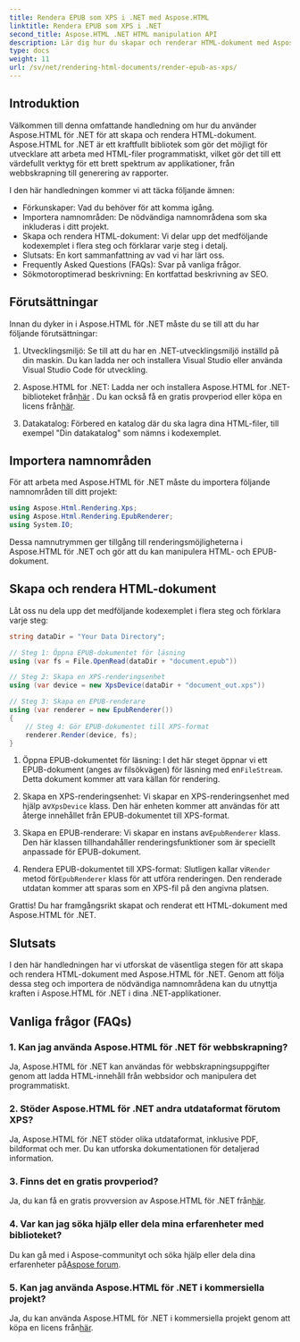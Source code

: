 ```yaml
---
title: Rendera EPUB som XPS i .NET med Aspose.HTML
linktitle: Rendera EPUB som XPS i .NET
second_title: Aspose.HTML .NET HTML manipulation API
description: Lär dig hur du skapar och renderar HTML-dokument med Aspose.HTML för .NET i den här omfattande självstudien. Dyk in i en värld av HTML-manipulation, webbskrapning och mer.
type: docs
weight: 11
url: /sv/net/rendering-html-documents/render-epub-as-xps/
---
```


## Introduktion

Välkommen till denna omfattande handledning om hur du använder Aspose.HTML för .NET för att skapa och rendera HTML-dokument. Aspose.HTML for .NET är ett kraftfullt bibliotek som gör det möjligt för utvecklare att arbeta med HTML-filer programmatiskt, vilket gör det till ett värdefullt verktyg för ett brett spektrum av applikationer, från webbskrapning till generering av rapporter.

I den här handledningen kommer vi att täcka följande ämnen:
- Förkunskaper: Vad du behöver för att komma igång.
- Importera namnområden: De nödvändiga namnområdena som ska inkluderas i ditt projekt.
- Skapa och rendera HTML-dokument: Vi delar upp det medföljande kodexemplet i flera steg och förklarar varje steg i detalj.
- Slutsats: En kort sammanfattning av vad vi har lärt oss.
- Frequently Asked Questions (FAQs): Svar på vanliga frågor.
- Sökmotoroptimerad beskrivning: En kortfattad beskrivning av SEO.

## Förutsättningar

Innan du dyker in i Aspose.HTML för .NET måste du se till att du har följande förutsättningar:

1. Utvecklingsmiljö: Se till att du har en .NET-utvecklingsmiljö inställd på din maskin. Du kan ladda ner och installera Visual Studio eller använda Visual Studio Code för utveckling.

2.  Aspose.HTML for .NET: Ladda ner och installera Aspose.HTML for .NET-biblioteket från[här](https://releases.aspose.com/html/net/) . Du kan också få en gratis provperiod eller köpa en licens från[här](https://purchase.aspose.com/buy).

3. Datakatalog: Förbered en katalog där du ska lagra dina HTML-filer, till exempel "Din datakatalog" som nämns i kodexemplet.

## Importera namnområden

För att arbeta med Aspose.HTML för .NET måste du importera följande namnområden till ditt projekt:

```csharp
using Aspose.Html.Rendering.Xps;
using Aspose.Html.Rendering.EpubRenderer;
using System.IO;
```

Dessa namnutrymmen ger tillgång till renderingsmöjligheterna i Aspose.HTML för .NET och gör att du kan manipulera HTML- och EPUB-dokument.

## Skapa och rendera HTML-dokument

Låt oss nu dela upp det medföljande kodexemplet i flera steg och förklara varje steg:

```csharp
string dataDir = "Your Data Directory";

// Steg 1: Öppna EPUB-dokumentet för läsning
using (var fs = File.OpenRead(dataDir + "document.epub"))

// Steg 2: Skapa en XPS-renderingsenhet
using (var device = new XpsDevice(dataDir + "document_out.xps"))

// Steg 3: Skapa en EPUB-renderare
using (var renderer = new EpubRenderer())
{
    // Steg 4: Gör EPUB-dokumentet till XPS-format
    renderer.Render(device, fs);
}
```

1.  Öppna EPUB-dokumentet för läsning: I det här steget öppnar vi ett EPUB-dokument (anges av filsökvägen) för läsning med en`FileStream`. Detta dokument kommer att vara källan för rendering.

2.  Skapa en XPS-renderingsenhet: Vi skapar en XPS-renderingsenhet med hjälp av`XpsDevice` klass. Den här enheten kommer att användas för att återge innehållet från EPUB-dokumentet till XPS-format.

3.  Skapa en EPUB-renderare: Vi skapar en instans av`EpubRenderer` klass. Den här klassen tillhandahåller renderingsfunktioner som är speciellt anpassade för EPUB-dokument.

4.  Rendera EPUB-dokumentet till XPS-format: Slutligen kallar vi`Render` metod för`EpubRenderer` klass för att utföra renderingen. Den renderade utdatan kommer att sparas som en XPS-fil på den angivna platsen.

Grattis! Du har framgångsrikt skapat och renderat ett HTML-dokument med Aspose.HTML för .NET.

## Slutsats

I den här handledningen har vi utforskat de väsentliga stegen för att skapa och rendera HTML-dokument med Aspose.HTML för .NET. Genom att följa dessa steg och importera de nödvändiga namnområdena kan du utnyttja kraften i Aspose.HTML för .NET i dina .NET-applikationer.

## Vanliga frågor (FAQs)

### 1. Kan jag använda Aspose.HTML för .NET för webbskrapning?

Ja, Aspose.HTML för .NET kan användas för webbskrapningsuppgifter genom att ladda HTML-innehåll från webbsidor och manipulera det programmatiskt.

### 2. Stöder Aspose.HTML för .NET andra utdataformat förutom XPS?

Ja, Aspose.HTML för .NET stöder olika utdataformat, inklusive PDF, bildformat och mer. Du kan utforska dokumentationen för detaljerad information.

### 3. Finns det en gratis provperiod?

 Ja, du kan få en gratis provversion av Aspose.HTML för .NET från[här](https://releases.aspose.com/).

### 4. Var kan jag söka hjälp eller dela mina erfarenheter med biblioteket?

Du kan gå med i Aspose-communityt och söka hjälp eller dela dina erfarenheter på[Aspose forum](https://forum.aspose.com/).

### 5. Kan jag använda Aspose.HTML för .NET i kommersiella projekt?

 Ja, du kan använda Aspose.HTML för .NET i kommersiella projekt genom att köpa en licens från[här](https://purchase.aspose.com/buy).

